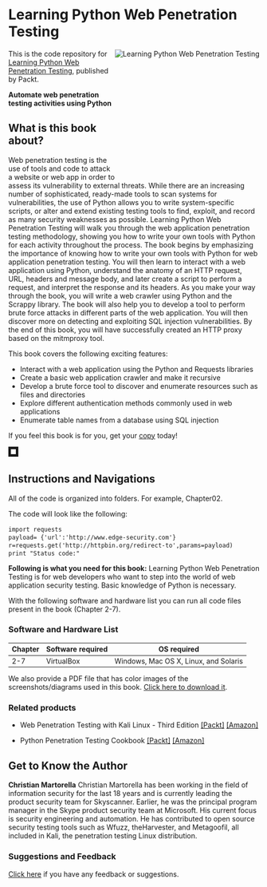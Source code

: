 


# Learning Python Web Penetration Testing

<a href="https://www.packtpub.com/networking-and-servers/learning-python-web-penetration-testing?utm_source=github&utm_medium=repository&utm_campaign=9781789533972"><img src="https://www.packtpub.com/sites/default/files/9781789533972%20-%20Copy_0.png" alt="Learning Python Web Penetration Testing" height="256px" align="right"></a>

This is the code repository for [Learning Python Web Penetration Testing](https://www.packtpub.com/networking-and-servers/learning-python-web-penetration-testing?utm_source=github&utm_medium=repository&utm_campaign=9781789533972), published by Packt.

**Automate web penetration testing activities using Python**

## What is this book about?
Web penetration testing is the use of tools and code to attack a website or web app in order to assess its vulnerability to external threats. While there are an increasing number of sophisticated, ready-made tools to scan systems for vulnerabilities, the use of Python allows you to write system-specific scripts, or alter and extend existing testing tools to find, exploit, and record as many security weaknesses as possible. Learning Python Web Penetration Testing will walk you through the web application penetration testing methodology, showing you how to write your own tools with Python for each activity throughout the process. The book begins by emphasizing the importance of knowing how to write your own tools with Python for web application penetration testing. You will then learn to interact with a web application using Python, understand the anatomy of an HTTP request, URL, headers and message body, and later create a script to perform a request, and interpret the response and its headers. As you make your way through the book, you will write a web crawler using Python and the Scrappy library. The book will also help you to develop a tool to perform brute force attacks in different parts of the web application. You will then discover more on detecting and exploiting SQL injection vulnerabilities. By the end of this book, you will have successfully created an HTTP proxy based on the mitmproxy tool.

This book covers the following exciting features:
* Interact with a web application using the Python and Requests libraries
* Create a basic web application crawler and make it recursive
* Develop a brute force tool to discover and enumerate resources such as files and directories
* Explore different authentication methods commonly used in web applications
* Enumerate table names from a database using SQL injection

If you feel this book is for you, get your [copy](https://www.amazon.com/dp/178953397X) today!

<a href="https://www.packtpub.com/?utm_source=github&utm_medium=banner&utm_campaign=GitHubBanner"><img src="https://raw.githubusercontent.com/PacktPublishing/GitHub/master/GitHub.png" 
alt="https://www.packtpub.com/" border="5" /></a>


## Instructions and Navigations
All of the code is organized into folders. For example, Chapter02.

The code will look like the following:
```
import requests
payload= {'url':'http://www.edge-security.com'}
r=requests.get('http://httpbin.org/redirect-to',params=payload)
print "Status code:"
```

**Following is what you need for this book:**
Learning Python Web Penetration Testing is for web developers who want to step into the world of web application security testing. Basic knowledge of Python is necessary.

With the following software and hardware list you can run all code files present in the book (Chapter 2-7).

### Software and Hardware List

| Chapter  | Software required                   | OS required                        |
| -------- | ------------------------------------| -----------------------------------|
| 2-7        | VirtualBox                     | Windows, Mac OS X, Linux, and Solaris |



We also provide a PDF file that has color images of the screenshots/diagrams used in this book. [Click here to download it](https://www.packtpub.com/sites/default/files/downloads/LearningPythonWebPenetrationTesting_ColorImages.pdf).

### Related products <Paste books from the Other books you may enjoy section>
* Web Penetration Testing with Kali Linux - Third Edition [[Packt]](https://www.packtpub.com/networking-and-servers/web-penetration-testing-kali-linux-third-edition?utm_source=github&utm_medium=repository&utm_campaign=9781788623377) [[Amazon]](https://www.amazon.com/dp/1788623371)

* Python Penetration Testing Cookbook [[Packt]](https://www.packtpub.com/networking-and-servers/python-penetration-testing-cookbook?utm_source=github&utm_medium=repository&utm_campaign=9781784399771) [[Amazon]](https://www.amazon.com/dp/1784399779)

## Get to Know the Author
**Christian Martorella**
Christian Martorella has been working in the field of information security for the last 18 years and is currently leading the product security team for Skyscanner. Earlier, he was the principal program manager in the Skype product security team at Microsoft. His current focus is security engineering and automation. He has contributed to open source security testing tools such as Wfuzz, theHarvester, and Metagoofil, all included in Kali, the penetration testing Linux distribution.



### Suggestions and Feedback
[Click here](https://docs.google.com/forms/d/e/1FAIpQLSdy7dATC6QmEL81FIUuymZ0Wy9vH1jHkvpY57OiMeKGqib_Ow/viewform) if you have any feedback or suggestions.
